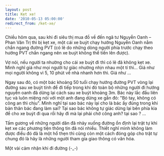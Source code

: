 ```yaml
---
layout: post
title: Kẹt xe!
date: '2010-05-13 05:00:00'
redirect_from: /ket-xe/
---
```


Chiều hôm qua, sau khi đi siêu thị mua đồ về đến ngã tư Nguyễn Oanh – Phan Văn Trị thì bị kẹt xe, một cái xe buýt chạy hướng Nguyễn Oanh nằm chắn ngang đường PVT (có lẽ do những dòng người phía trước chạy theo hướng PVT chắn ngang nên xe buýt không thể tiến lên được).

Vợ nói, nếu người ta nhường cho cái xe buýt đi thì có lẽ đã không kẹt xe. Mình nghĩ giá như mọi người tự giác nhường nhịn nhau một tí thì… Giá như mọi người không vì 5, 10 phút về nhà nhanh hơn thì. Giá như …

Ngay sau đó, có một bác khoảng 50 tuổi chạy hướng đường PVT vòng lại đường sau xe buýt tính để đi tiếp trong khi đó toàn bộ những người đi hướng nguyễn oanh đã dừng lại cách sau xe buýt khoảng 3m. Bác này lắc đầu liên tục và luôn miệng nói với một anh đang dừng xe gần đó: "Bó tay, không có công an thì chịu". Mình nghĩ tại sao bác này lại cho là bác ấy đúng trong khi bản thân bác đang làm sai? Tại sao bác không tự giác dừng lại bên phía kia để cho xe buýt đi qua rồi hãy đi mà lại phải chờ công anh? tại sao ? …

Tấm gương về những người dân đã nhảy xuống đường ổn định lại trật tự khi kẹt xe các phương tiện thông tin đã nói nhiều. Thiết nghĩ mình không làm được điều đó đã là một hổ thẹn thì cũng còn một cách đóng góp cho trật tự chung đó là hãy là những người tham gia giao thông có văn hóa.

Một vài cảm nhận khi đi đường (-_-)